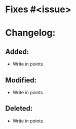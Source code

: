 # Fixes #\<issue>

# Changelog:

## Added:
- Write in points

## Modified:
- Write in points

## Deleted:
- Write in points

